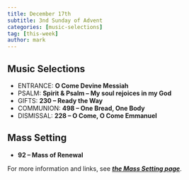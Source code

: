 ```yaml
---
title: December 17th 
subtitle: 3nd Sunday of Advent
categories: [music-selections]
tag: [this-week]
author: mark
---
```


## Music Selections

- ENTRANCE: **O Come Devine Messiah**
- PSALM: **Spirit & Psalm – My soul rejoices in my God**
- GIFTS: **230 – Ready the Way**
- COMMUNION: **498 – One Bread, One Body**
- DISMISSAL: **228 – O Come, O Come Emmanuel**

## Mass Setting

- **92 – Mass of Renewal**

For more information and links, see _**[the Mass Setting page](/mass-setting/)**_.
